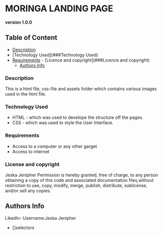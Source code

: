 # MORINGA LANDING PAGE
**version 1.0.0**


 ## Table of Content
  - [Description](####description)
   - [Technology  Used](###Technology Used)
   - [Requirements](#Requirements)
    - [Licence and copyright](###Licence and copyright) 
     - [Authors Info](#Authors-Info)

     
### Description
This is a html file, css-file and assets folder which contains various images used in the html file.

### Technology  Used
* HTML - which was used to develope the structure off the pages.
* CSS - which was used to style the User Interface.

###  Requirements
 * Access to  a computer or any other garget
 * Access to internet

### License and copyright
Jeska Jenipher 
Permission is hereby granted, free of charge, to any person obtaining a copy
of this code and associated documentation files,without restriction
to use, copy, modify, merge, publish, distribute, sublicense, and/or sell any
copies. 

## Authors Info
LikedIn- Username:Jeska Jenipher

- []selectors

